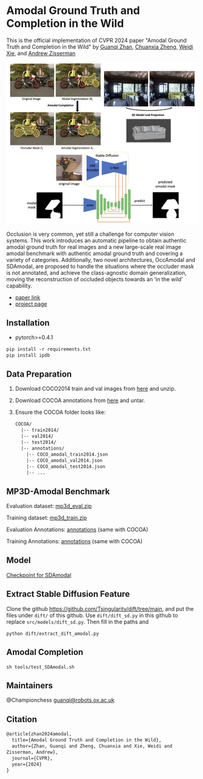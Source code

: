 # Amodal Ground Truth and Completion in the Wild

This is the official implementation of CVPR 2024 paper "Amodal Ground Truth and Completion in the Wild" by <a href="https://championchess.github.io/" target="_blank">Guanqi Zhan</a>, <a href="https://chuanxiaz.com/" target="_blank">Chuanxia Zheng</a>, <a href="https://weidixie.github.io/" target="_blank">Weidi Xie</a>, and <a href="https://scholar.google.com/citations?user=UZ5wscMAAAAJ&hl=en" target="_blank">Andrew Zisserman</a>

![image1](./images/image1.png)

Occlusion is very common, yet still a challenge for computer vision systems. This work introduces an automatic pipeline to obtain authentic amodal ground truth for real images and a new large-scale real image amodal benchmark with authentic amodal ground truth and covering a variety of categories. Additionally, two novel architectures, OccAmodal and SDAmodal, are proposed to handle the situations where the occluder mask is not annotated, and achieve the class-agnostic domain generalization, moving the reconstruction of occluded objects towards an ‘in the wild’ capability.

- [paper link](https://arxiv.org/pdf/2312.17247.pdf)
- [project page](https://www.robots.ox.ac.uk/~vgg/research/amodal/)


## Installation

* pytorch>=0.4.1
```
pip install -r requirements.txt
pip install ipdb
```


## Data Preparation

1. Download COCO2014 train and val images from [here](http://cocodataset.org/#download) and unzip.

2. Download COCOA annotations from [here](https://github.com/Wakeupbuddy/amodalAPI) and untar.

3. Ensure the COCOA folder looks like:

    ```
    COCOA/
      |-- train2014/
      |-- val2014/
      |-- test2014/
      |-- annotations/
        |-- COCO_amodal_train2014.json
        |-- COCO_amodal_val2014.json
        |-- COCO_amodal_test2014.json
        |-- ...
    ```


## MP3D-Amodal Benchmark

Evaluation dataset: [mp3d_eval.zip](https://drive.google.com/file/d/1TiNIos20P-_5nIgD-hnrrZsFHg4-mn10/view?usp=sharing)

Training dataset: [mp3d_train.zip](https://drive.google.com/file/d/1MFhujh2vDRQ3WyzUf-FACUw4U9y4mmbX/view?usp=sharing)

Evaluation Annotations: [annotations](https://drive.google.com/file/d/1tk2lafwEQ5NYBwqKRi1i8wsia5mSgALv/view?usp=sharing) (same with COCOA)

Training Annotations: [annotations](https://drive.google.com/file/d/1rt48Iqz-T5Q5wFyBGH0S0sggnR4SCp--/view?usp=sharing) (same with COCOA)


## Model

[Checkpoint for SDAmodal](https://drive.google.com/file/d/1cqx8AMa8KUv2OHwaZSJkmrWjPUyhI01S/view?usp=sharing)



## Extract Stable Diffusion Feature
Clone the github https://github.com/Tsingularity/dift/tree/main, and put the files under `dift/` of this github. Use `dift/dift_sd.py` in this github to replace `src/models/dift_sd.py`. Then fill in the paths and

```
python dift/extract_dift_amodal.py
```

## Amodal Completion

```
sh tools/test_SDAmodal.sh
```


## Maintainers
@Championchess 
guanqi@robots.ox.ac.uk


## Citation
```
@article{zhan2024amodal,
  title={Amodal Ground Truth and Completion in the Wild},
  author={Zhan, Guanqi and Zheng, Chuanxia and Xie, Weidi and Zisserman, Andrew},
  journal={CVPR},
  year={2024}
}
```
